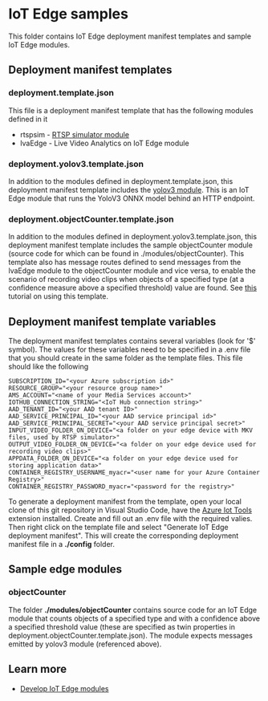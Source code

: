 # IoT Edge samples

This folder contains IoT Edge deployment manifest templates and sample IoT Edge modules.

## Deployment manifest templates

### deployment.template.json

This file is a deployment manifest template that has the following modules defined in it

* rtspsim - [RTSP simulator module](https://github.com/Azure/live-video-analytics/tree/master/utilities/rtspsim-live555)
* lvaEdge - Live Video Analytics on IoT Edge module

### deployment.yolov3.template.json

In addition to the modules defined in deployment.template.json, this deployment manifest template includes the [yolov3 module](https://github.com/Azure/live-video-analytics/tree/master/utilities/video-analysis/yolov3-onnx). This is an IoT Edge module that runs the YoloV3 ONNX model behind an HTTP endpoint.

### deployment.objectCounter.template.json

In addition to the modules defined in deployment.yolov3.template.json, this deployment manifest template includes the sample objectCounter module (source code for which can be found in ./modules/objectCounter). This template also has message routes defined to send messages from the lvaEdge module to the objectCounter module and vice versa, to enable the scenario of recording video clips when objects of a specified type (at a confidence measure above a specified threshold) value are found. See [this](https://docs.microsoft.com/azure/media-services/live-video-analytics-edge/event-based-video-recording-tutorial) tutorial on using this template.

## Deployment manifest template variables

The deployment manifest templates contains several variables (look for '$' symbol). The values for these variables need to be specified in a .env file that you should create in the same folder as the template files. This file should like the following

```env
SUBSCRIPTION_ID="<your Azure subscription id>"
RESOURCE_GROUP="<your resource group name>"
AMS_ACCOUNT="<name of your Media Services account>"
IOTHUB_CONNECTION_STRING="<IoT Hub connection string>"
AAD_TENANT_ID="<your AAD tenant ID>"
AAD_SERVICE_PRINCIPAL_ID="<your AAD service principal id>"
AAD_SERVICE_PRINCIPAL_SECRET="<your AAD service principal secret>"
INPUT_VIDEO_FOLDER_ON_DEVICE="<a folder on your edge device with MKV files, used by RTSP simulator>"
OUTPUT_VIDEO_FOLDER_ON_DEVICE="<a folder on your edge device used for recording video clips>"
APPDATA_FOLDER_ON_DEVICE="<a folder on your edge device used for storing application data>"
CONTAINER_REGISTRY_USERNAME_myacr="<user name for your Azure Container Registry>"
CONTAINER_REGISTRY_PASSWORD_myacr="<password for the registry>"
```

To generate a deployment manifest from the template, open your local clone of this git repository in Visual Studio Code, have the [Azure Iot Tools](https://marketplace.visualstudio.com/items?itemName=vsciot-vscode.azure-iot-tools) extension installed. Create and fill out an .env file with the required valies. Then right click on the template file and select "Generate IoT Edge deployment manifest". This will create the corresponding deployment manifest file in a **./config** folder.

## Sample edge modules

### objectCounter

The folder **./modules/objectCounter** contains source code for an IoT Edge module that counts objects of a specified type and with a confidence above a specified threshold value (these are specified as twin properties in deployment.objectCounter.template.json). The module expects messages emitted by yolov3 module (referenced above).

## Learn more

* [Develop IoT Edge modules](https://docs.microsoft.com/en-us/azure/iot-edge/tutorial-develop-for-linux)
